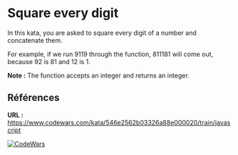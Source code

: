 # Square every digit

In this kata, you are asked to square every digit of a number and concatenate them.

For example, if we run 9119 through the function, 811181 will come out, because 92 is 81 and 12 is 1.

**Note :** The function accepts an integer and returns an integer.

## Références
**URL :** https://www.codewars.com/kata/546e2562b03326a88e000020/train/javascript

[![CodeWars](https://www.codewars.com/users/MysteriousMagenta/badges/large)](https://www.codewars.com/users/MysteriousMagenta)
